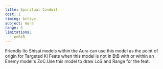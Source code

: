 ```yaml
---
title: Spiritual Conduit
cost: 1
timing: Active
subject: Aura
range: 4
limitations:
  - noBtB
---
```

Friendly Ito Shisai models within the Aura can use this model as the point of origin for Targeted Ki Feats when this model is not in BtB with or within an Enemy model's ZoC.Use this model to draw LoS and Range for the feat.